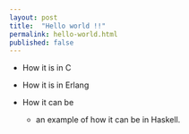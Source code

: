 ```yaml
---
layout: post
title:  "Hello world !!"
permalink: hello-world.html
published: false
---
```


- How it is in C
- How it is in Erlang
- How it can be

  - an example of how it can be in Haskell.
